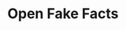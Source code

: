 ---
layout: project
title: Open Fake Facts
description: Développement d'algorithmes de détection de fake news adapté au français et constitution d'une base de donnée open source et citoyenne
season: 9
repository:
website:
image:
---
